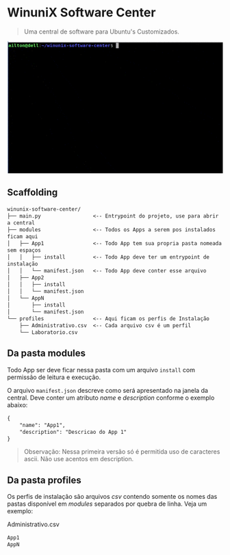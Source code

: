 # WinuniX Software Center

> Uma central de software para Ubuntu's Customizados.

![Example](./example.gif)

## Scaffolding

```
winunix-software-center/
├── main.py                 <-- Entrypoint do projeto, use para abrir a central
├── modules                 <-- Todos os Apps a serem pos instalados ficam aqui
│   ├── App1                <-- Todo App tem sua propria pasta nomeada sem espaços
│   │   ├── install         <-- Todo App deve ter um entrypoint de instalação
│   │   └── manifest.json   <-- Todo App deve conter esse arquivo
│   ├── App2
│   │   ├── install
│   │   └── manifest.json
│   └── AppN
│       ├── install
│       └── manifest.json
└── profiles                <-- Aqui ficam os perfis de Instalação
    ├── Administrativo.csv  <-- Cada arquivo csv é um perfil
    └── Laboratorio.csv
```

## Da pasta modules

Todo App ser deve ficar nessa pasta com um arquivo `install` com permissão de leitura e execução.

O arquivo `manifest.json` descreve como será apresentado na janela da central. Deve conter um atributo *name* e *description* conforme o exemplo abaixo:

```
{
	"name": "App1",
	"description": "Descricao do App 1"
}
```
> Observação: Nessa primeira versão só é permitida uso de caracteres ascii. Não use acentos em description.

## Da pasta profiles

Os perfis de instalação são arquivos *csv* contendo somente os nomes das pastas disponível em *modules* separados por quebra de linha. Veja um exemplo:

Administrativo.csv
```
App1
AppN
```
